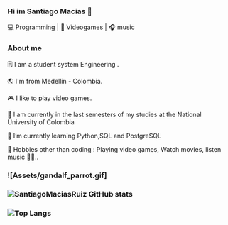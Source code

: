 ### Hi im Santiago Macias 👋
💻 Programming | 🖤 Videogames | 🎧 music
### About me
🗒️ I am a student system Engineering .

🌎 I'm from Medellin - Colombia.

🎮 I like to play video games.

🔭 I am currently in the last semesters of my studies at the National University of Colombia

🌱 I’m currently learning Python,SQL and PostgreSQL

🎿 Hobbies other than coding : Playing video games, Watch movies, listen music 🤔🤖..

### ![Assets/gandalf_parrot.gif]
### ![SantiagoMaciasRuiz GitHub stats](https://github-readme-stats.vercel.app/api?username=SantiagoMaciasRuiz&theme=dark&show_icons=true)
### ![Top Langs](https://github-readme-stats.vercel.app/api/top-langs/?username=SantiagoMaciasRuiz&hide_progress=true)
